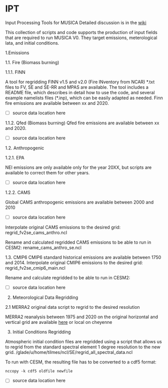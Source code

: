 # IPT
Input Processing Tools for MUSICA
Detailed discussion is in the [wiki](https://github.com/NCAR/EMIT/wiki)

This collection of scripts and code supports the production of input fields that are required to run MUSICA V0.  They target emissions, meterological Iata, and initial conditions.


1.Emissions

1.1. Fire (Biomass burning)

1.1.1. FINN 

A tool for regridding FINN v1.5 and v2.0 (Fire INventory from NCAR) \*.txt files to FV, SE and SE-RR and MPAS are available. The tool includes a README file, which describes in detail how to use the code, and several example namelists files (\*.inp), which can be easily adapted as needed.
Finn fire emissions are available between xx and 2020.
- [ ] source data location here

1.1.2. Qfed (Biomass burning)
Qfed fire emissions are available between xx and 2020.
- [ ] source data location here

1.2. Anthropogenic

1.2.1. EPA

NEI emissions are only available only for the year 20XX, but scripts are available to correct them for  other years.
- [ ] source data location here

1.2.2. CAMS

Global CAMS anthropogenic emissions are available between 2000 and 2010
- [ ] source data location here

Interpolate original CAMS emissions to the desired grid: regrid\_fv2se\_cams\_anthro.ncl

Rename and calculated regridded CAMS emissions to be able to run in CESM2: rename\_cams\_anthro\_se.ncl

1.3. CMIP6
CMIP6 standard historical emissions are available between 1750 and 2014. 
Interpolate original CMIP6 emissions to the desired grid: regrid\_fv2se\_cmip6\_main.ncl

Rename and calculate regridded to be able to run in CESM2: 

- [ ] source data location here

2. Meteorological Data Regridding

2.1 MERRA2 original data script to regrid to the desired resolution

MERRA2 reanalysis between 1975 and 2020 on the original horizontal and vertical grid are available [here](https://rda.ucar.edu/datasets/ds313.3/) or local on cheyenne

3. Initial Conditions Regridding

Atmospheric initial condition files are regridded using a script that allows us to regrid from the standard spectral element 1 degree resolution to the new grid. 
/glade/u/home/tilmes/ncl/SE/regrid\_all\_spectral\_data.ncl

To run with CESM, the resulting file has to be converted to a cdf5 format:

`nccopy -k cdf5 oldfile newfile`

- [ ] source data location here


